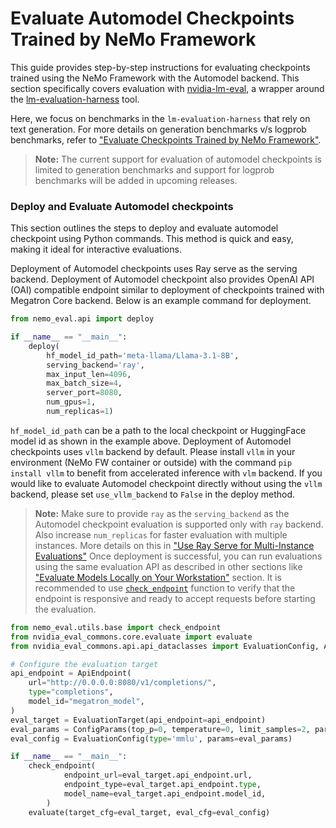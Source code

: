 # Evaluate Automodel Checkpoints Trained by NeMo Framework

This guide provides step-by-step instructions for evaluating checkpoints trained using the NeMo Framework with the Automodel backend. This section specifically covers evaluation with [nvidia-lm-eval](https://pypi.org/project/nvidia-lm-eval/), a wrapper around the [
lm-evaluation-harness](https://github.com/EleutherAI/lm-evaluation-harness/tree/main) tool.

Here, we focus on benchmarks in the `lm-evaluation-harness` that rely on text generation.
For more details on generation benchmarks v/s logprob benchmarks, refer to ["Evaluate Checkpoints Trained by NeMo Framework"](evaluation-doc.md).

> **Note:** The current support for evaluation of automodel checkpoints is limited to generation benchmarks and support for logprob benchmarks will be added in upcoming releases.
### Deploy and Evaluate Automodel checkpoints

This section outlines the steps to deploy and evaluate automodel checkpoint using Python commands. This method is quick and easy, making it ideal for interactive evaluations. 

Deployment of Automodel checkpoints uses Ray serve as the serving backend. Deployment of Automodel checkpoint also provides OpenAI API (OAI) compatible endpoint similar to deployment of checkpoints trained with Megatron Core backend. Below is an example command for deployment.

```python
from nemo_eval.api import deploy

if __name__ == "__main__":
    deploy(
        hf_model_id_path='meta-llama/Llama-3.1-8B',
        serving_backend='ray',
        max_input_len=4096,
        max_batch_size=4,
        server_port=8080,
        num_gpus=1,
        num_replicas=1)
```

`hf_model_id_path` can be a path to the local checkpoint or HuggingFace model id as shown in the example above.
Deployment of Automodel checkpoints uses `vllm` backend by default. Please install `vllm` in your environment (NeMo FW container or outside) with the command `pip install vllm` to benefit from accelerated inference with `vlm` backend. If you would like to evaluate Automodel checkpoint directly without using the `vllm` backend, please set `use_vllm_backend` to `False` in the deploy method.

> **Note:** Make sure to provide `ray` as the `serving_backend` as the Automodel checkpoint evaluation is supported only with `ray` backend. Also increase `num_replicas` for faster evaluation with multiple instances. More details on this in ["Use Ray Serve for Multi-Instance Evaluations"](evaluation-with-ray.md)
Once deployment is successful, you can run evaluations using the same evaluation API as described in other sections like ["Evaluate Models Locally on Your Workstation"](evaluation-doc.md#evaluate-models-locally-on-your-workstation) section. 
It is recommended to use [`check_endpoint`](https://github.com/NVIDIA-NeMo/Eval/blob/main/src/nemo_eval/utils/base.py) function to verify that the endpoint is responsive and ready to accept requests before starting the evaluation.

```python
from nemo_eval.utils.base import check_endpoint
from nvidia_eval_commons.core.evaluate import evaluate
from nvidia_eval_commons.api.api_dataclasses import EvaluationConfig, ApiEndpoint, EvaluationTarget, ConfigParams

# Configure the evaluation target
api_endpoint = ApiEndpoint(
    url="http://0.0.0.0:8080/v1/completions/",
    type="completions",
    model_id="megatron_model",
)
eval_target = EvaluationTarget(api_endpoint=api_endpoint)
eval_params = ConfigParams(top_p=0, temperature=0, limit_samples=2, parallelism=1)
eval_config = EvaluationConfig(type='mmlu', params=eval_params)

if __name__ == "__main__":
    check_endpoint(
            endpoint_url=eval_target.api_endpoint.url,
            endpoint_type=eval_target.api_endpoint.type,
            model_name=eval_target.api_endpoint.model_id,
        )
    evaluate(target_cfg=eval_target, eval_cfg=eval_config)
```